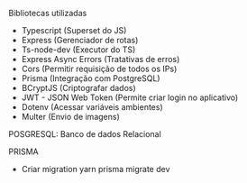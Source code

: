 Bibliotecas utilizadas

- Typescript (Superset do JS)
- Express (Gerenciador de rotas)
- Ts-node-dev (Executor do TS)
- Express Async Errors (Tratativas de erros)
- Cors (Permitir requisição de todos os IPs)
- Prisma (Integração com PostgreSQL)
- BCryptJS (Criptografar dados)
- JWT - JSON Web Token (Permite criar login no aplicativo)
- Dotenv (Acessar variáveis ambientes)
- Multer (Envio de imagens)

POSGRESQL: Banco de dados Relacional

PRISMA

- Criar migration
yarn prisma migrate dev